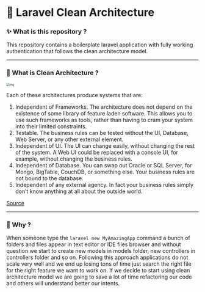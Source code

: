 # 🧽 Laravel Clean Architecture

### ✨ What is this repository ?

This repository contains a boilerplate laravel application with fully working authentication that follows the clean architecture model.

------

### 📖 What is Clean Architecture ?

<img src="https://blog.cleancoder.com/uncle-bob/images/2012-08-13-the-clean-architecture/CleanArchitecture.jpg" alt="img" style="zoom: 50%;" />

Each of these architectures produce systems that are:

1. Independent of Frameworks. The architecture does not depend on the existence of some library of feature laden software. This allows you to use such frameworks as tools, rather than having to cram your system into their limited constraints.
2. Testable. The business rules can be tested without the UI, Database, Web Server, or any other external element.
3. Independent of UI. The UI can change easily, without changing the rest of the system. A Web UI could be replaced with a console UI, for example, without changing the business rules.
4. Independent of Database. You can swap out Oracle or SQL Server, for Mongo, BigTable, CouchDB, or something else. Your business rules are not bound to the database.
5. Independent of any external agency. In fact your business rules simply don’t know anything at all about the outside world.

<a href="https://blog.cleancoder.com/uncle-bob/2012/08/13/the-clean-architecture.html">Source</a>

-----

### 🤔 Why ?

When someone type the `laravel new MyAmazingApp` command a bunch of folders and files appear in text editor or IDE files browser and without question we start to create new models in models folder, new controllers in controllers folder and so on. Following this approach applications do not scale very well and we end up losing tons of time just search the right file for the right feature we want to work on. If we decide to start using clean architecture model we are going to save a lot of time refactoring our code and others will understand better our intents. 
